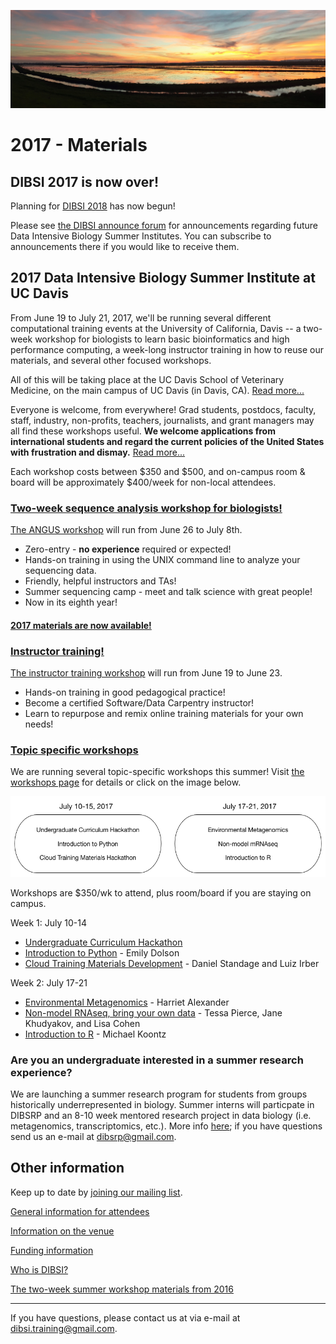 ![Yolo Basin panorama](images/yolo-panorama.jpg "DIBSI 2017")

# 2017 - Materials

## DIBSI 2017 is now over!

Planning for [DIBSI 2018](../index.html) has now begun!

Please see [the DIBSI announce
forum](https://groups.io/g/dibsi-announce/topics) for announcements regarding
future Data Intensive Biology Summer Institutes.  You can subscribe to
announcements there if you would like to receive them.

## 2017 Data Intensive Biology Summer Institute at UC Davis

From June 19 to July 21, 2017, we'll be running several different
computational training events at the University of California, Davis
-- a two-week workshop for biologists to learn basic bioinformatics
and high performance computing, a week-long instructor training in how to reuse our
materials, and several other focused workshops.

All of this will be taking place at the UC Davis School of Veterinary
Medicine, on the main campus of UC Davis (in Davis,
CA). [Read more...](VENUE.html)

Everyone is welcome, from everywhere! Grad students, postdocs,
faculty, staff, industry, non-profits, teachers, journalists, and
grant managers may all find these workshops useful. **We welcome
applications from international students and regard the current
policies of the United States with frustration and dismay.**
[Read more...](ATTENDEES.html)

Each workshop costs between $350 and $500, and on-campus room & board will be
approximately $400/week for non-local attendees.

### [Two-week sequence analysis workshop for biologists!](ANGUS.html)

[The ANGUS workshop](ANGUS.html) will run from June 26 to July 8th.

* Zero-entry - **no experience** required or expected!
* Hands-on training in using the UNIX command line to analyze your sequencing data.
* Friendly, helpful instructors and TAs!
* Summer sequencing camp - meet and talk science with great people!
* Now in its eighth year!

#### [2017 materials are now available!](https://angus.readthedocs.io/en/2017/)

### [Instructor training!](instructor-training.html)

[The instructor training workshop](instructor-training.html) will run
from June 19 to June 23.

* Hands-on training in good pedagogical practice!
* Become a certified Software/Data Carpentry instructor!
* Learn to repurpose and remix online training materials for your own needs!

### [Topic specific workshops](workshops.html)

We are running several topic-specific workshops this summer!  Visit
[the workshops page](workshops.html) for details or click on the
image below.

[![Workshop bubbles](images/workshop-bubbles.png)](workshops.html)

Workshops are $350/wk to attend, plus room/board if you are staying on
campus.

Week 1: July 10-14

* [Undergraduate Curriculum Hackathon](workshops.html#undergraduate-curriculum-hackathon)
* [Introduction to Python](workshops.html#introduction-to-python) - Emily Dolson
* [Cloud Training Materials Development](workshops.html#cloud-training-materials-development) - Daniel Standage and Luiz Irber

Week 2: July 17-21

* [Environmental Metagenomics](workshops.html#environmental-metagenomics-dibsi-em) - Harriet Alexander
* [Non-model RNAseq, bring your own data](workshops.html#non-model-rnaseq-bring-your-own-data) - Tessa Pierce, Jane Khudyakov, and Lisa Cohen
* [Introduction to R](workshops.html#introduction-to-r) - Michael Koontz

### Are you an undergraduate interested in a summer research experience?

We are launching a summer research program for students from groups
historically underrepresented in biology. Summer interns will particpate
in DIBSRP and an 8-10 week mentored research project in data biology (i.e. metagenomics,
transcriptomics, etc.). More info [here](DIBSRP.html); if you have questions
send us an e-mail at [dibsrp@gmail.com](mailto:dibsrp@gmail.com).

## Other information

Keep up to date by [joining our mailing list](http://lists.idyll.org/listinfo/dibsi-2017-interest).

[General information for attendees](ATTENDEES.html)

[Information on the venue](VENUE.html)

[Funding information](FUNDERS.html)

[Who is DIBSI?](WHO.html)

[The two-week summer workshop materials from 2016](angus.readthedocs.io/en/2016/)

----

If you have questions, please contact us at via e-mail at [dibsi.training@gmail.com](mailto:dibsi.training@gmail.com).
